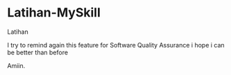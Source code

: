 # Latihan-MySkill
Latihan

I try to remind again this feature for Software Quality Assurance
i hope i can be better than before

Amiin.
